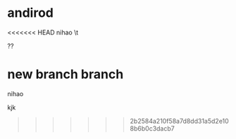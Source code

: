 # andirod

<<<<<<< HEAD
nihao \t

??

new branch
branch
=======
nihao

kjk
>>>>>>> 2b2584a210f58a7d8dd31a5d2e108b6b0c3dacb7
